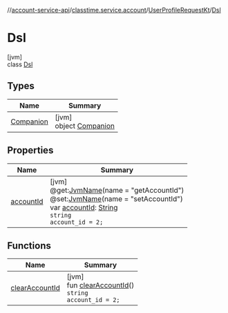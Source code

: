 //[account-service-api](../../../../index.md)/[classtime.service.account](../../index.md)/[UserProfileRequestKt](../index.md)/[Dsl](index.md)

# Dsl

[jvm]\
class [Dsl](index.md)

## Types

| Name | Summary |
|---|---|
| [Companion](-companion/index.md) | [jvm]<br>object [Companion](-companion/index.md) |

## Properties

| Name | Summary |
|---|---|
| [accountId](account-id.md) | [jvm]<br>@get:[JvmName](https://kotlinlang.org/api/latest/jvm/stdlib/kotlin.jvm/-jvm-name/index.html)(name = &quot;getAccountId&quot;)<br>@set:[JvmName](https://kotlinlang.org/api/latest/jvm/stdlib/kotlin.jvm/-jvm-name/index.html)(name = &quot;setAccountId&quot;)<br>var [accountId](account-id.md): [String](https://kotlinlang.org/api/latest/jvm/stdlib/kotlin/-string/index.html)<br><code>string account_id = 2;</code> |

## Functions

| Name | Summary |
|---|---|
| [clearAccountId](clear-account-id.md) | [jvm]<br>fun [clearAccountId](clear-account-id.md)()<br><code>string account_id = 2;</code> |
